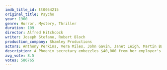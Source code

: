 ```yaml
---
imdb_title_id: tt0054215
original_title: Psycho
year: 1960
genre: Horror, Mystery, Thriller
duration: 109
director: Alfred Hitchcock
writer: Joseph Stefano, Robert Bloch
production_company: Shamley Productions
actors: Anthony Perkins, Vera Miles, John Gavin, Janet Leigh, Martin Balsam, John McIntire, Simon Oakland, Frank Albertson, Patricia Hitchcock, Vaughn Taylor, Lurene Tuttle, John Anderson, Mort Mills
description: A Phoenix secretary embezzles $40,000 from her employer's client, goes on the run, and checks into a remote motel run by a young man under the domination of his mother.
avg_vote: 8.5
votes: 586765
---
```

